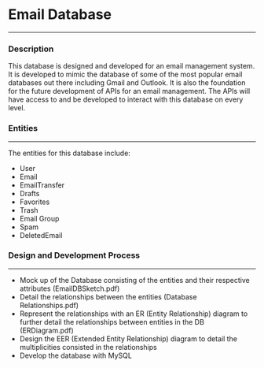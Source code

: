 # Email Database
---
### Description
This database is designed and developed for an email management system. It is developed to mimic the database of some of the most popular email databases out there including Gmail and Outlook. It is also the foundation for the future development of APIs for an email management. The APIs will have access to and be developed to interact with this database on every level.

### Entities
---
The entities for this database include:
- User
- Email
- EmailTransfer
- Drafts
- Favorites
- Trash
- Email Group
- Spam
- DeletedEmail

### Design and Development Process
---
- Mock up of the Database consisting of the entities and their respective attributes (EmailDBSketch.pdf)
- Detail the relationships between the entities (Database Relationships.pdf)
- Represent the relationships with an ER (Entity Relationship) diagram to further detail the relationships between entities in the DB (ERDiagram.pdf)
- Design the EER (Extended Entity Relationship) diagram to detail the multiplicities consisted in the relationships
- Develop the database with MySQL
